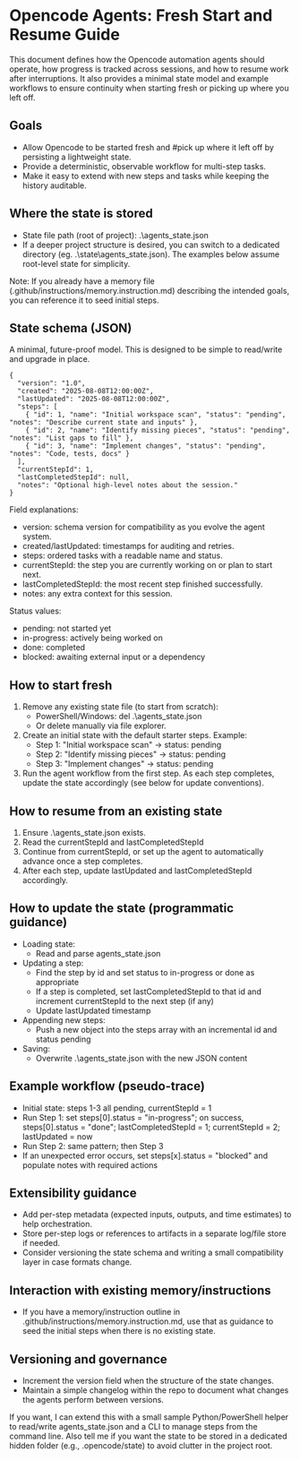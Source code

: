 # Opencode Agents: Fresh Start and Resume Guide

This document defines how the Opencode automation agents should operate, how progress is tracked across sessions, and how to resume work after interruptions. It also provides a minimal state model and example workflows to ensure continuity when starting fresh or picking up where you left off.

## Goals
- Allow Opencode to be started fresh and #pick up where it left off by persisting a lightweight state.
- Provide a deterministic, observable workflow for multi-step tasks.
- Make it easy to extend with new steps and tasks while keeping the history auditable.

## Where the state is stored
- State file path (root of project): .\agents_state.json
- If a deeper project structure is desired, you can switch to a dedicated directory (eg. .\state\agents_state.json). The examples below assume root-level state for simplicity.

Note: If you already have a memory file (.github/instructions/memory.instruction.md) describing the intended goals, you can reference it to seed initial steps.

## State schema (JSON)
A minimal, future-proof model. This is designed to be simple to read/write and upgrade in place.

```
{
  "version": "1.0",
  "created": "2025-08-08T12:00:00Z",
  "lastUpdated": "2025-08-08T12:00:00Z",
  "steps": [
    { "id": 1, "name": "Initial workspace scan", "status": "pending", "notes": "Describe current state and inputs" },
    { "id": 2, "name": "Identify missing pieces", "status": "pending", "notes": "List gaps to fill" },
    { "id": 3, "name": "Implement changes", "status": "pending", "notes": "Code, tests, docs" }
  ],
  "currentStepId": 1,
  "lastCompletedStepId": null,
  "notes": "Optional high-level notes about the session."
}
```

Field explanations:
- version: schema version for compatibility as you evolve the agent system.
- created/lastUpdated: timestamps for auditing and retries.
- steps: ordered tasks with a readable name and status.
- currentStepId: the step you are currently working on or plan to start next.
- lastCompletedStepId: the most recent step finished successfully.
- notes: any extra context for this session.

Status values:
- pending: not started yet
- in-progress: actively being worked on
- done: completed
- blocked: awaiting external input or a dependency

## How to start fresh
1. Remove any existing state file (to start from scratch):
   - PowerShell/Windows: del .\agents_state.json
   - Or delete manually via file explorer.
2. Create an initial state with the default starter steps. Example:
   - Step 1: "Initial workspace scan" -> status: pending
   - Step 2: "Identify missing pieces" -> status: pending
   - Step 3: "Implement changes" -> status: pending
3. Run the agent workflow from the first step. As each step completes, update the state accordingly (see below for update conventions).

## How to resume from an existing state
1. Ensure .\agents_state.json exists.
2. Read the currentStepId and lastCompletedStepId
3. Continue from currentStepId, or set up the agent to automatically advance once a step completes.
4. After each step, update lastUpdated and lastCompletedStepId accordingly.

## How to update the state (programmatic guidance)
- Loading state:
  - Read and parse agents_state.json
- Updating a step:
  - Find the step by id and set status to in-progress or done as appropriate
  - If a step is completed, set lastCompletedStepId to that id and increment currentStepId to the next step (if any)
  - Update lastUpdated timestamp
- Appending new steps:
  - Push a new object into the steps array with an incremental id and status pending
- Saving:
  - Overwrite .\agents_state.json with the new JSON content

## Example workflow (pseudo-trace)
- Initial state: steps 1-3 all pending, currentStepId = 1
- Run Step 1: set steps[0].status = "in-progress"; on success, steps[0].status = "done"; lastCompletedStepId = 1; currentStepId = 2; lastUpdated = now
- Run Step 2: same pattern; then Step 3
- If an unexpected error occurs, set steps[x].status = "blocked" and populate notes with required actions

## Extensibility guidance
- Add per-step metadata (expected inputs, outputs, and time estimates) to help orchestration.
- Store per-step logs or references to artifacts in a separate log/file store if needed.
- Consider versioning the state schema and writing a small compatibility layer in case formats change.

## Interaction with existing memory/instructions
- If you have a memory/instruction outline in .github/instructions/memory.instruction.md, use that as guidance to seed the initial steps when there is no existing state.

## Versioning and governance
- Increment the version field when the structure of the state changes.
- Maintain a simple changelog within the repo to document what changes the agents perform between versions.

If you want, I can extend this with a small sample Python/PowerShell helper to read/write agents_state.json and a CLI to manage steps from the command line. Also tell me if you want the state to be stored in a dedicated hidden folder (e.g., .opencode/state) to avoid clutter in the project root.